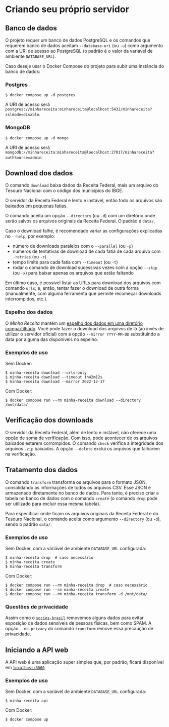 # Criando seu próprio servidor

## Banco de dados

O projeto requer um banco de dados PostgreSQL e os comandos que requerem banco de dados aceitam `--database-uri` (ou `-u`) como argumento com a URI de acesso ao PostgreSQL (o padrão é o valor da variável de ambiente `DATABASE_URL`).

Caso deseje usar o Docker Compose do projeto para subir uma instância do banco de dados:

### Postgres

```console
$ docker compose up -d postgres
```

A URI de acesso será `postgres://minhareceita:minhareceita@localhost:5432/minhareceita?sslmode=disable`.

### MongoDB

```console
$ docker compose up -d mongo
```

A URI de acesso será `mongodb://minhareceita:minhareceita@loocalhost:27017/minhareceita?authSource=admin`.

## Download dos dados

O comando `download` baixa dados da Receita Federal, mais um arquivo do Tesouro Nacional com o código dos municípios do IBGE.

O servidor da Receita Federal é lento e instável, então todo os arquivos são [baixados em pequenas fatias](https://developer.mozilla.org/en-US/docs/Web/HTTP/Headers/Content-Range).

O comando aceita um opção `--directory` (ou `-d`) com um diretório onde serão salvos os arquivos originais da Receita Federal. O padrão é `data/`.

Caso o download falhe, é recomendado variar as configurações explicadas no `--help`, por exemplo:

* número de downloads paralelos com o `--parallel` (ou `-p`)
* números de tentativas de download de cada fatia de cada arquivo com `--retries` (ou `-r`)
* tempo limite para cada fatia com `--timeout` (ou `-t`)
* rodar o comando de download sucessivas vezes com a opção `--skip` (ou `-x`) para baixar apenas os arquivos que estão faltando

Em último caso, é possível listar as URLs para download dos arquivos com comando `urls`; e, então, tentar fazer o download de outra forma (manualmente, com alguma ferramenta que permite recomeçar downloads interrompidos, etc.).

### Espelho dos dados

O _Minha Receita_ mantém um [espelho dos dados em uma diretório compartilhado](https://mirror.minhareceita.org). Você pode fazer o download dos arquivos de lá (ao invés de utilizar o servidor oficial) com a opção `--mirror YYYY-MM-DD` substituindo a data por alguma das disponíveis no espelho.

### Exemplos de uso

Sem Docker:

```console
$ minha-receita download --urls-only
$ minha-receita download --timeout 1h42m12s
$ minha-receita download --mirror 2022-12-17
```

Com Docker:

```console
$ docker compose run --rm minha-receita download --directory /mnt/data/
```

## Verificação dos downloads

O servidor da Receita Federal, além de lento e instável, não oferece uma opção de [soma de verificação](https://pt.wikipedia.org/wiki/Soma_de_verifica%C3%A7%C3%A3o). Com isso, pode acontecer de os arquivos baixados estarem corrompidos. O comando `check` verifica a integridade dos arquivos `.zip` baixados. A opção `--delete` exclui os arquivos que falharem na verificação.

## Tratamento dos dados

O comando `transform` transforma os arquivos para o formato JSON, consolidando as informações de todos os arquivos CSV. Esse JSON é armazenado diretamente no banco de dados. Para tanto, é preciso criar a tabela no banco de dados com o comando `create` (o comando `drop` pode ser utilizado para excluir essa mesma tabela).

Para especificar onde ficam os arquivos originais da Receita Federal e do Tesouro Nacional, o comando aceita como argumento `--directory` (ou `-d`), sendo o padrão `data/`.

### Exemplos de uso

Sem Docker, com a variável de ambiente `DATABASE_URL` configurada:

```console
$ minha-receita drop  # caso necessário
$ minha-receita create
$ minha-receita transform
```

Com Docker:

```console
$ docker compose run --rm minha-receita drop  # caso necessário
$ docker compose run --rm minha-receita create
$ docker compose run --rm minha-receita transform -d /mnt/data/
```

### Questões de privacidade

Assim como o [`socios-brasil`](https://github.com/turicas/socios-brasil#privacidade) removemos alguns dados para evitar exposição de dados sensíveis de pessoas físicas, bem como SPAM. A opção `--no-privacy` do comando `transform` remove essa precaução de privacidade.


## Iniciando a API web

A API web é uma aplicação super simples que, por padrão, ficará disponível em [`localhost:8000`](http://localhost:8000).

### Exemplos de uso

Sem Docker, com a variável de ambiente `DATABASE_URL` configurada:

```console
$ minha-receita api
```

Com Docker:

```console
$ docker compose up
```

